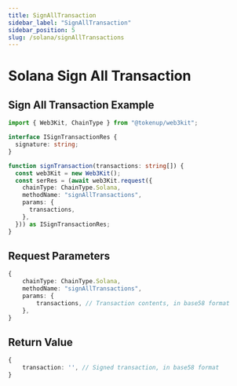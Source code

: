 ```yaml
---
title: SignAllTransaction
sidebar_label: "SignAllTransaction"
sidebar_position: 5
slug: /solana/signAllTransactions
---
```

# Solana Sign All Transaction

## Sign All Transaction Example

```typescript
import { Web3Kit, ChainType } from "@tokenup/web3kit";

interface ISignTransactionRes {
  signature: string;
}

function signTransaction(transactions: string[]) {
  const web3Kit = new Web3Kit();
  const serRes = (await web3Kit.request({
    chainType: ChainType.Solana,
    methodName: "signAllTransactions",
    params: {
      transactions,
    },
  })) as ISignTransactionRes;
}
```

## Request Parameters

```typescript
{
    chainType: ChainType.Solana,
    methodName: "signAllTransactions",
    params: {
        transactions, // Transaction contents, in base58 format
    },
}
```

## Return Value

```typescript
{
    transaction: '', // Signed transaction, in base58 format
}
```
